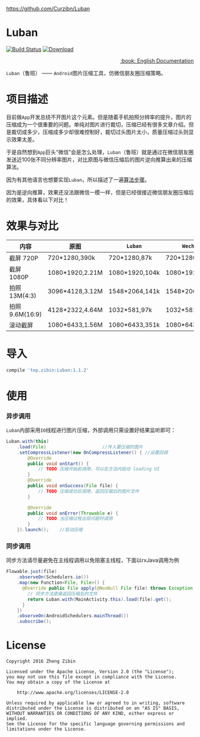 

https://github.com/Curzibn/Luban

# Luban

[![Build Status](https://travis-ci.org/Curzibn/Luban.svg?branch=master)](https://travis-ci.org/Curzibn/Luban)
[ ![Download](https://api.bintray.com/packages/curzibn/maven/Luban/images/download.svg) ](https://bintray.com/curzibn/maven/Luban/_latestVersion)

<div align="right">
<a href="Translation/README-EN.md">:book: English Documentation</a>
</div>

`Luban`（鲁班） —— `Android`图片压缩工具，仿微信朋友圈压缩策略。

# 项目描述

目前做`App`开发总绕不开图片这个元素。但是随着手机拍照分辨率的提升，图片的压缩成为一个很重要的问题。单纯对图片进行裁切，压缩已经有很多文章介绍。但是裁切成多少，压缩成多少却很难控制好，裁切过头图片太小，质量压缩过头则显示效果太差。

于是自然想到`App`巨头“微信”会是怎么处理，`Luban`（鲁班）就是通过在微信朋友圈发送近100张不同分辨率图片，对比原图与微信压缩后的图片逆向推算出来的压缩算法。

因为有其他语言也想要实现`Luban`，所以描述了一遍[算法步骤](/DESCRIPTION.md)。

因为是逆向推算，效果还没法跟微信一模一样，但是已经很接近微信朋友圈压缩后的效果，具体看以下对比！

# 效果与对比

内容 | 原图 | `Luban` | `Wechat`
---- | ---- | ------ | ------
截屏 720P |720*1280,390k|720*1280,87k|720*1280,56k
截屏 1080P|1080*1920,2.21M|1080*1920,104k|1080*1920,112k
拍照 13M(4:3)|3096*4128,3.12M|1548*2064,141k|1548*2064,147k
拍照 9.6M(16:9)|4128*2322,4.64M|1032*581,97k|1032*581,74k
滚动截屏|1080*6433,1.56M|1080*6433,351k|1080*6433,482k

# 导入

```sh
compile 'top.zibin:Luban:1.1.2'
```

# 使用

### 异步调用

`Luban`内部采用`IO`线程进行图片压缩，外部调用只需设置好结果监听即可：

```java
Luban.with(this)
    .load(File)                     //传人要压缩的图片
    .setCompressListener(new OnCompressListener() { //设置回调
        @Override
        public void onStart() {
            // TODO 压缩开始前调用，可以在方法内启动 loading UI
        }
        @Override
        public void onSuccess(File file) {
            // TODO 压缩成功后调用，返回压缩后的图片文件
        }

        @Override
        public void onError(Throwable e) {
            // TODO 当压缩过程出现问题时调用
        }
    }).launch();    //启动压缩
```

### 同步调用

同步方法请尽量避免在主线程调用以免阻塞主线程，下面以rxJava调用为例

```java
Flowable.just(file)
    .observeOn(Schedulers.io())
    .map(new Function<File, File>() {
      @Override public File apply(@NonNull File file) throws Exception {
        // 同步方法直接返回压缩后的文件
        return Luban.with(MainActivity.this).load(file).get();
      }
    })
    .observeOn(AndroidSchedulers.mainThread())
    .subscribe();
```

# License

    Copyright 2016 Zheng Zibin

    Licensed under the Apache License, Version 2.0 (the "License");
    you may not use this file except in compliance with the License.
    You may obtain a copy of the License at

        http://www.apache.org/licenses/LICENSE-2.0

    Unless required by applicable law or agreed to in writing, software
    distributed under the License is distributed on an "AS IS" BASIS,
    WITHOUT WARRANTIES OR CONDITIONS OF ANY KIND, either express or implied.
    See the License for the specific language governing permissions and
    limitations under the License.
